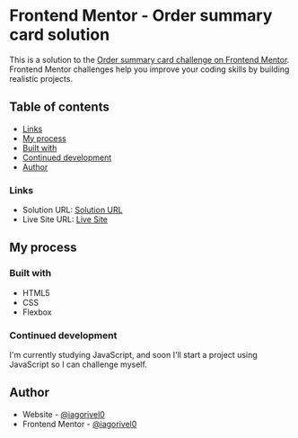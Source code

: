 # Frontend Mentor - Order summary card solution

This is a solution to the [Order summary card challenge on Frontend Mentor](https://www.frontendmentor.io/challenges/order-summary-component-QlPmajDUj). Frontend Mentor challenges help you improve your coding skills by building realistic projects.

## Table of contents

- [Links](#links)
- [My process](#my-process)
- [Built with](#built-with)
- [Continued development](#continued-development)
- [Author](#author)

### Links

- Solution URL: [Solution URL](https://www.frontendmentor.io/solutions/responsive-landing-page-order-summary-zzfyBKSnub)
- Live Site URL: [Live Site](https://iagorivel0.github.io/order-summary-component/)

## My process

### Built with

- HTML5
- CSS
- Flexbox

### Continued development

I'm currently studying JavaScript, and soon I'll start a project using JavaScript so I can challenge myself.

## Author

- Website - [@iagorivel0](https://iagorivel0.github.io/order-summary-component/)
- Frontend Mentor - [@iagorivel0](https://www.frontendmentor.io/profile/iagorivel0)